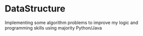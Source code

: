 # DataStructure
Implementing some algorithm problems to improve my logic and programming skills using majority Python/Java
